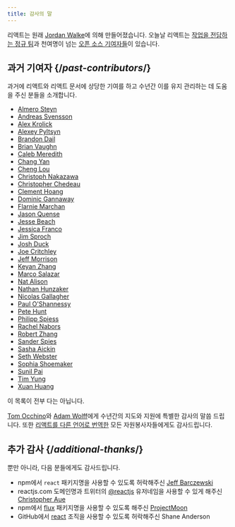 ```yaml
---
title: 감사의 말
---
```


<Intro>

리액트는 원래 [Jordan Walke](https://github.com/jordwalke)에 의해 만들어졌습니다. 오늘날 리액트는 [작업을 전담하는 정규 팀](/community/team)과 천여명이 넘는 [오픈 소스 기여자들](https://github.com/facebook/react/blob/main/AUTHORS)이 있습니다.

</Intro>

## 과거 기여자 {/*past-contributors*/}

과거에 리액트와 리액트 문서에 상당한 기여를 하고 수년간 이를 유지 관리하는 데 도움을 주신 분들을 소개합니다.

* [Almero Steyn](https://github.com/AlmeroSteyn)
* [Andreas Svensson](https://github.com/syranide)
* [Alex Krolick](https://github.com/alexkrolick)
* [Alexey Pyltsyn](https://github.com/lex111)
* [Brandon Dail](https://github.com/aweary)
* [Brian Vaughn](https://github.com/bvaughn)
* [Caleb Meredith](https://github.com/calebmer)
* [Chang Yan](https://github.com/cyan33)
* [Cheng Lou](https://github.com/chenglou)
* [Christoph Nakazawa](https://github.com/cpojer)
* [Christopher Chedeau](https://github.com/vjeux)
* [Clement Hoang](https://github.com/clemmy)
* [Dominic Gannaway](https://github.com/trueadm)
* [Flarnie Marchan](https://github.com/flarnie)
* [Jason Quense](https://github.com/jquense)
* [Jesse Beach](https://github.com/jessebeach)
* [Jessica Franco](https://github.com/Jessidhia)
* [Jim Sproch](https://github.com/jimfb)
* [Josh Duck](https://github.com/joshduck)
* [Joe Critchley](https://github.com/joecritch)
* [Jeff Morrison](https://github.com/jeffmo)
* [Keyan Zhang](https://github.com/keyz)
* [Marco Salazar](https://github.com/salazarm)
* [Nat Alison](https://github.com/tesseralis)
* [Nathan Hunzaker](https://github.com/nhunzaker)
* [Nicolas Gallagher](https://github.com/necolas)
* [Paul O'Shannessy](https://github.com/zpao)
* [Pete Hunt](https://github.com/petehunt)
* [Philipp Spiess](https://github.com/philipp-spiess)
* [Rachel Nabors](https://github.com/rachelnabors)
* [Robert Zhang](https://github.com/robertzhidealx)
* [Sander Spies](https://github.com/sanderspies)
* [Sasha Aickin](https://github.com/aickin)
* [Seth Webster](https://github.com/sethwebster)
* [Sophia Shoemaker](https://github.com/mrscobbler)
* [Sunil Pai](https://github.com/threepointone)
* [Tim Yung](https://github.com/yungsters)
* [Xuan Huang](https://github.com/huxpro)

이 목록이 전부 다는 아닙니다.

[Tom Occhino](https://github.com/tomocchino)와 [Adam Wolff](https://github.com/wolffiex)에게 수년간의 지도와 지원에 특별한 감사의 말씀 드립니다. 또한 [리액트를 다른 언어로 번역한](https://translations.reactjs.org/) 모든 자원봉사자들에게도 감사드립니다.

## 추가 감사 {/*additional-thanks*/}

뿐만 아니라, 다음 분들에게도 감사드립니다.

* npm에서 `react` 패키지명을 사용할 수 있도록 허락해주신 [Jeff Barczewski](https://github.com/jeffbski)
* reactjs.com 도메인명과 트위터의 [@reactjs](https://twitter.com/reactjs) 유저네임을 사용할 수 있게 해주신 [Christopher Aue](https://christopheraue.net/)
* npm에서 [flux](https://www.npmjs.com/package/flux) 패키지명을 사용할 수 있도록 해주신 [ProjectMoon](https://github.com/ProjectMoon)
* GitHub에서 [react](https://github.com/react) 조직을 사용할 수 있도록 허락해주신 Shane Anderson
